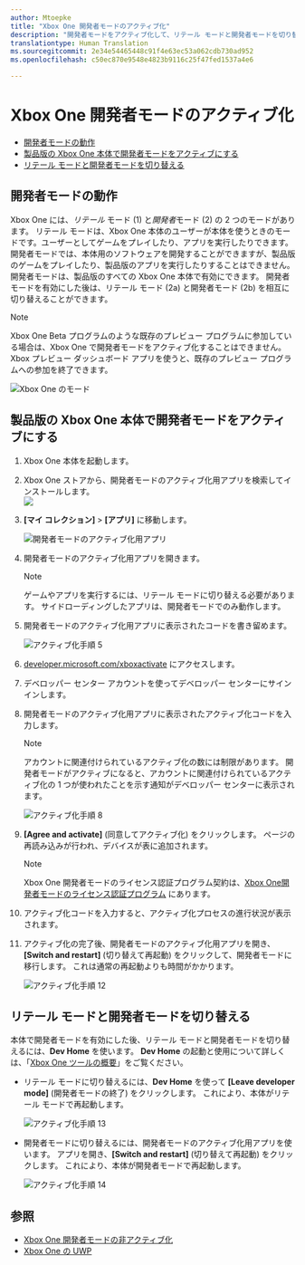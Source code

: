 ```yaml
---
author: Mtoepke
title: "Xbox One 開発者モードのアクティブ化"
description: "開発者モードをアクティブ化して、リテール モードと開発者モードを切り替えることができるようにする方法を説明します。"
translationtype: Human Translation
ms.sourcegitcommit: 2e34e54465448c91f4e63ec53a062cdb730ad952
ms.openlocfilehash: c50ec870e9548e4823b9116c25f47fed1537a4e6

---
```


# Xbox One 開発者モードのアクティブ化

* [開発者モードの動作](#how-developer-mode-works)
* [製品版の Xbox One 本体で開発者モードをアクティブにする](#activate-developer-mode-on-your-retail-xbox-one-console)  
* [リテール モードと開発者モードを切り替える](#switch-between-retail-and-developer-mode)

## 開発者モードの動作
Xbox One には、*リテール* モード (1) と*開発者*モード (2) の 2 つのモードがあります。 リテール モードは、Xbox One 本体のユーザーが本体を使うときのモードです。ユーザーとしてゲームをプレイしたり、アプリを実行したりできます。 開発者モードでは、本体用のソフトウェアを開発することができますが、製品版のゲームをプレイしたり、製品版のアプリを実行したりすることはできません。
開発者モードは、製品版のすべての Xbox One 本体で有効にできます。 開発者モードを有効にした後は、リテール モード (2a) と開発者モード (2b) を相互に切り替えることができます。

> [!NOTE]
> Xbox One Beta プログラムのような既存のプレビュー プログラムに参加している場合は、Xbox One で開発者モードをアクティブ化することはできません。 Xbox プレビュー ダッシュボード アプリを使うと、既存のプレビュー プログラムへの参加を終了できます。 

![Xbox One のモード](images/dev-mode-flow.png)

## 製品版の Xbox One 本体で開発者モードをアクティブにする

1.  Xbox One 本体を起動します。

2.  Xbox One ストアから、開発者モードのアクティブ化用アプリを検索してインストールします。  
    ![](images/activation-store-search.png)

3.  **[マイ コレクション]** > **[アプリ]** に移動します。

    ![開発者モードのアクティブ化用アプリ](images/activation-step-3.png)
4. 開発者モードのアクティブ化用アプリを開きます。    
    
    > [!NOTE]
    > ゲームやアプリを実行するには、リテール モードに切り替える必要があります。 サイドローディングしたアプリは、開発者モードでのみ動作します。

5.  開発者モードのアクティブ化用アプリに表示されたコードを書き留めます。  

    ![アクティブ化手順 5](images/activation-step-5.png)  
    
6.  [developer.microsoft.com/xboxactivate](https://developer.microsoft.com/xboxactivate) にアクセスします。
7.  デベロッパー センター アカウントを使ってデベロッパー センターにサインインします。  
8.  開発者モードのアクティブ化用アプリに表示されたアクティブ化コードを入力します。   
   
    > [!NOTE]
    > アカウントに関連付けられているアクティブ化の数には制限があります。 開発者モードがアクティブになると、アカウントに関連付けられているアクティブ化の 1 つが使われたことを示す通知がデベロッパー センターに表示されます。 
    
    ![アクティブ化手順 8](images/activation-step-8.png)    
    
9.  **[Agree and activate]** (同意してアクティブ化) をクリックします。 ページの再読み込みが行われ、デバイスが表に追加されます。
    
    > [!NOTE]
    > Xbox One 開発者モードのライセンス認証プログラム契約は、[Xbox One開発者モードのライセンス認証プログラム](http://go.microsoft.com/fwlink/p/?LinkId=760399) にあります。

10. アクティブ化コードを入力すると、アクティブ化プロセスの進行状況が表示されます。  
    
11. アクティブ化の完了後、開発者モードのアクティブ化用アプリを開き、**[Switch and restart]** (切り替えて再起動) をクリックして、開発者モードに移行します。 これは通常の再起動よりも時間がかかります。  

    ![アクティブ化手順 12](images/activation-step-12.png)   
    

    
## リテール モードと開発者モードを切り替える
本体で開発者モードを有効にした後、リテール モードと開発者モードを切り替えるには、**Dev Home** を使います。 **Dev Home** の起動と使用について詳しくは、「[Xbox One ツールの概要](introduction-to-xbox-tools.md)」をご覧ください。

* リテール モードに切り替えるには、**Dev Home** を使って **[Leave developer mode]** (開発者モードの終了) をクリックします。 これにより、本体がリテール モードで再起動します。    

  ![アクティブ化手順 13](images/activation-step-13.png)  
  
* 開発者モードに切り替えるには、開発者モードのアクティブ化用アプリを使います。 アプリを開き、**[Switch and restart]** (切り替えて再起動) をクリックします。 これにより、本体が開発者モードで再起動します。  

  ![アクティブ化手順 14](images/activation-step-12.png)  

## 参照
- [Xbox One 開発者モードの非アクティブ化](devkit-deactivation.md)
- [Xbox One の UWP](index.md)



<!--HONumber=Aug16_HO4-->


